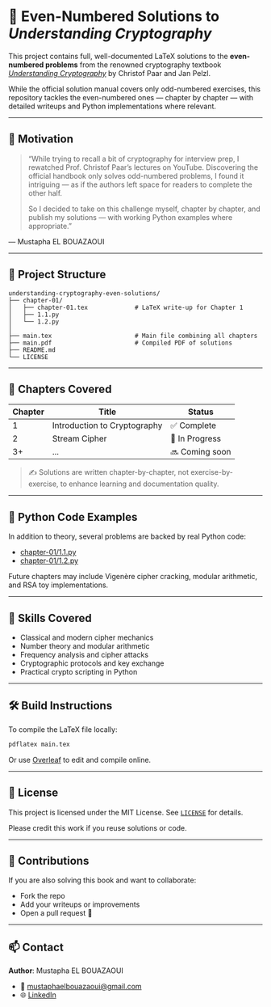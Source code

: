 # 🔐 Even-Numbered Solutions to *Understanding Cryptography*

This project contains full, well-documented LaTeX solutions to the **even-numbered problems** from the renowned cryptography textbook [*Understanding Cryptography*](https://www.springer.com/gp/book/9783642041006) by Christof Paar and Jan Pelzl.

While the official solution manual covers only odd-numbered exercises, this repository tackles the even-numbered ones — chapter by chapter — with detailed writeups and Python implementations where relevant.

---

## 📘 Motivation

> “While trying to recall a bit of cryptography for interview prep, I rewatched Prof. Christof Paar’s lectures on YouTube. Discovering the official handbook only solves odd-numbered problems, I found it intriguing — as if the authors left space for readers to complete the other half.  
> 
> So I decided to take on this challenge myself, chapter by chapter, and publish my solutions — with working Python examples where appropriate.”

— Mustapha EL BOUAZAOUI

---

## 📁 Project Structure

```
understanding-cryptography-even-solutions/
├── chapter-01/
│   ├── chapter-01.tex             # LaTeX write-up for Chapter 1
│   ├── 1.1.py                 
│   └── 1.2.py                 
│
├── main.tex                       # Main file combining all chapters
├── main.pdf                       # Compiled PDF of solutions
├── README.md
└── LICENSE
```

---

## 📖 Chapters Covered

| Chapter | Title                                | Status     |
|---------|--------------------------------------|------------|
| 1       | Introduction to Cryptography         | ✅ Complete |
| 2       | Stream Cipher                        | 🚧 In Progress |
| 3+      | ...                                   | 🔜 Coming soon |

> ✍️ Solutions are written chapter-by-chapter, not exercise-by-exercise, to enhance learning and documentation quality.

---

## 🐍 Python Code Examples

In addition to theory, several problems are backed by real Python code:

- [chapter-01/1.1.py](chapter-01/1.1.py)
- [chapter-01/1.2.py](chapter-01/1.2.py) 

Future chapters may include Vigenère cipher cracking, modular arithmetic, and RSA toy implementations.

---

## 🧠 Skills Covered

- Classical and modern cipher mechanics
- Number theory and modular arithmetic
- Frequency analysis and cipher attacks
- Cryptographic protocols and key exchange
- Practical crypto scripting in Python

---

## 🛠️ Build Instructions

To compile the LaTeX file locally:

```bash
pdflatex main.tex
```

Or use [Overleaf](https://www.overleaf.com) to edit and compile online.

---

## 📜 License

This project is licensed under the MIT License. See [`LICENSE`](LICENSE) for details.

Please credit this work if you reuse solutions or code.

---

## 🙌 Contributions

If you are also solving this book and want to collaborate:

- Fork the repo
- Add your writeups or improvements
- Open a pull request 🚀

---

## 📫 Contact

**Author**: Mustapha EL BOUAZAOUI  
- 📧 [mustaphaelbouazaoui@gmail.com](mailto:mustaphaelbouazaoui@gmail.com)
- 🌐 [LinkedIn](https://www.linkedin.com/in/elbouazaouimustapha/)